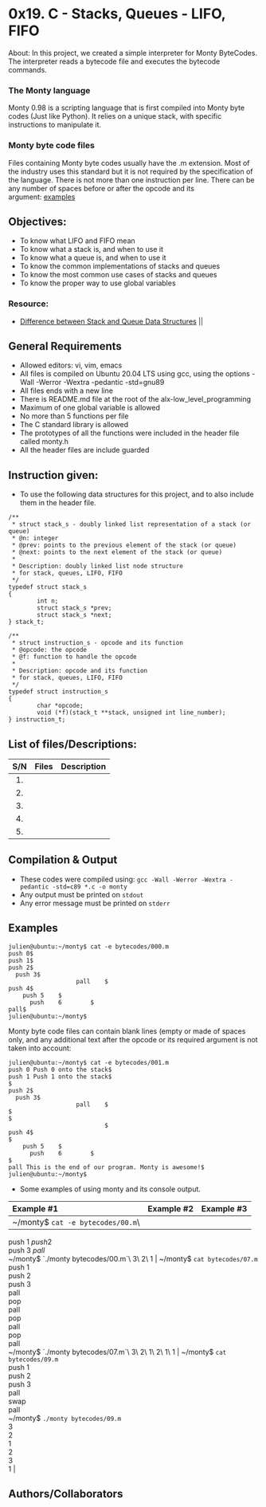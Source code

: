 0x19. C - Stacks, Queues - LIFO, FIFO
=====================================

About: In this project, we created a simple interpreter for Monty ByteCodes. The interpreter reads a bytecode file and executes the bytecode commands.

### [](https://github.com/Dikachis/monty#the-monty-language)The Monty language

Monty 0.98 is a scripting language that is first compiled into Monty byte codes (Just like Python). It relies on a unique stack, with specific instructions to manipulate it.

### [](https://github.com/Dikachis/monty#monty-byte-code-files)Monty byte code files

Files containing Monty byte codes usually have the .m extension. Most of the industry uses this standard but it is not required by the specification of the language. There is not more than one instruction per line. There can be any number of spaces before or after the opcode and its argument: [examples](https://github.com/Dikachis/monty#Examples)

[](https://github.com/Dikachis/monty#objectives)Objectives:
----------------------------------------------------------

-   To know what LIFO and FIFO mean
-   To know what a stack is, and when to use it
-   To know what a queue is, and when to use it
-   To know the common implementations of stacks and queues
-   To know the most common use cases of stacks and queues
-   To know the proper way to use global variables

### [](https://github.com/Dikachis/monty#resource)Resource:

-   [Difference between Stack and Queue Data Structures](https://www.geeksforgeeks.org/difference-between-stack-and-queue-data-structures/) ||

[](https://github.com/Dikachis/monty#general-requirements)General Requirements
------------------------------------------------------------------------------

-   Allowed editors: vi, vim, emacs
-   All files is compiled on Ubuntu 20.04 LTS using gcc, using the options -Wall -Werror -Wextra -pedantic -std=gnu89
-   All files ends with a new line
-   There is README.md file at the root of the alx-low_level_programming
-   Maximum of one global variable is allowed
-   No more than 5 functions per file
-   The C standard library is allowed
-   The prototypes of all the functions were included in the header file called monty.h
-   All the header files are include guarded

[](https://github.com/Dikachis/monty#instruction-given)Instruction given:
-------------------------------------------------------------------------

-   To use the following data structures for this project, and to also include them in the header file.

```
/**
 * struct stack_s - doubly linked list representation of a stack (or queue)
 * @n: integer
 * @prev: points to the previous element of the stack (or queue)
 * @next: points to the next element of the stack (or queue)
 *
 * Description: doubly linked list node structure
 * for stack, queues, LIFO, FIFO
 */
typedef struct stack_s
{
        int n;
        struct stack_s *prev;
        struct stack_s *next;
} stack_t;

```

```
/**
 * struct instruction_s - opcode and its function
 * @opcode: the opcode
 * @f: function to handle the opcode
 *
 * Description: opcode and its function
 * for stack, queues, LIFO, FIFO
 */
typedef struct instruction_s
{
        char *opcode;
        void (*f)(stack_t **stack, unsigned int line_number);
} instruction_t;

```

[](https://github.com/Dikachis/monty#list-of-filesdescriptions)List of files/Descriptions:
------------------------------------------------------------------------------------------

| S/N | Files | Description |
| :-: | --: | --- |
| 1. |  |  |
| 2. |  |  |
| 3. |  |  |
| 4. |  |  |
| 5. |  |  |

[](https://github.com/Dikachis/monty#compilation--output)Compilation & Output
-----------------------------------------------------------------------------

-   These codes were compiled using: `gcc -Wall -Werror -Wextra -pedantic -std=c89 *.c -o monty`
-   Any output must be printed on `stdout`
-   Any error message must be printed on `stderr`

[](https://github.com/Dikachis/monty#examples)Examples
------------------------------------------------------

```
julien@ubuntu:~/monty$ cat -e bytecodes/000.m
push 0$
push 1$
push 2$
  push 3$
                   pall    $
push 4$
    push 5    $
      push    6        $
pall$
julien@ubuntu:~/monty$

```

Monty byte code files can contain blank lines (empty or made of spaces only, and any additional text after the opcode or its required argument is not taken into account:

```
julien@ubuntu:~/monty$ cat -e bytecodes/001.m
push 0 Push 0 onto the stack$
push 1 Push 1 onto the stack$
$
push 2$
  push 3$
                   pall    $
$
$
                           $
push 4$
$
    push 5    $
      push    6        $
$
pall This is the end of our program. Monty is awesome!$
julien@ubuntu:~/monty$

```

-   Some examples of using monty and its console output.

| Example #1 | Example #2 | Example #3 |
| :-- | :-- | :-- |
| ~/monty$ `cat -e bytecodes/00.m`\
push 1$\
push 2$\
push 3$\
pall$\
~/monty$ `./monty bytecodes/00.m`\
3\
2\
1 | ~/monty$ `cat bytecodes/07.m`\
push 1\
push 2\
push 3\
pall\
pop\
pall\
pop\
pall\
pop\
pall\
~/monty$ `./monty bytecodes/07.m`\
3\
2\
1\
2\
1\
1 | ~/monty$ `cat bytecodes/09.m`\
push 1\
push 2\
push 3\
pall\
swap\
pall\
~/monty$ `./monty bytecodes/09.m`\
3\
2\
1\
2\
3\
1 |

[](https://github.com/nzomorian)Authors/Collaborators
-------------------------------------------------------------------------------
